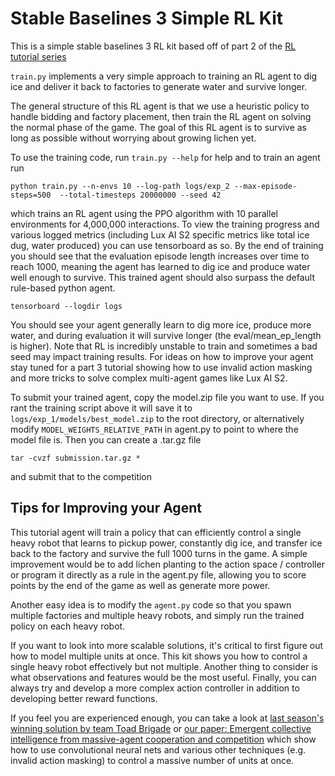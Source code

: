 # Stable Baselines 3 Simple RL Kit

This is a simple stable baselines 3 RL kit based off of part 2 of the [RL tutorial series]()

`train.py` implements a very simple approach to training an RL agent to dig ice and deliver it back to factories to generate water and survive longer.

The general structure of this RL agent is that we use a heuristic policy to handle bidding and factory placement, then train the RL agent on solving the normal phase of the game. The goal of this RL agent is to survive as long as possible without worrying about growing lichen yet.

To use the training code, run `train.py --help` for help and to train an agent run

```
python train.py --n-envs 10 --log-path logs/exp_2 --max-episode-steps=500  --total-timesteps 20000000 --seed 42
```

which trains an RL agent using the PPO algorithm with 10 parallel environments for 4,000,000 interactions. To view the training progress and various logged metrics (including Lux AI S2 specific metrics like total ice dug, water produced) you can use tensorboard as so. By the end of training you should see that the evaluation episode length increases over time to reach 1000, meaning the agent has learned to dig ice and produce water well enough to survive. This trained agent should also surpass the default rule-based python agent.

```
tensorboard --logdir logs
```

You should see your agent generally learn to dig more ice, produce more water, and during evaluation it will survive longer (the eval/mean_ep_length is higher). Note that RL is incredibly unstable to train and sometimes a bad seed may impact training results. For ideas on how to improve your agent stay tuned for a part 3 tutorial showing how to use invalid action masking and more tricks to solve complex multi-agent games like Lux AI S2.


To submit your trained agent, copy the model.zip file you want to use. If you rant the training script above it will save it to `logs/exp_1/models/best_model.zip` to the root directory, or alternatively modify `MODEL_WEIGHTS_RELATIVE_PATH` in agent.py to point to where the model file is. Then you can create a .tar.gz file

```
tar -cvzf submission.tar.gz *
```

and submit that to the competition

## Tips for Improving your Agent

This tutorial agent will train a policy that can efficiently control a single heavy robot that learns to pickup power, constantly dig ice, and transfer ice back to the factory and survive the full 1000 turns in the game. A simple improvement would be to add lichen planting to the action space / controller or program it directly as a rule in the agent.py file, allowing you to score points by the end of the game as well as generate more power.

Another easy idea is to modify the `agent.py` code so that you spawn multiple factories and multiple heavy robots, and simply run the trained policy on each heavy robot.


If you want to look into more scalable solutions, it's critical to first figure out how to model multiple units at once. This kit shows you how to control a single heavy robot effectively but not multiple. Another thing to consider is what observations and features would be the most useful. Finally, you can always try and develop a more complex action controller in addition to developing better reward functions.

If you feel you are experienced enough, you can take a look at [last season's winning solution by team Toad Brigade](https://www.kaggle.com/competitions/lux-ai-2021/discussion/294993) or [our paper: Emergent collective intelligence from massive-agent cooperation and competition](https://arxiv.org/abs/2301.01609) which show how to use convolutional neural nets and various other techniques (e.g. invalid action masking) to control a massive number of units at once.